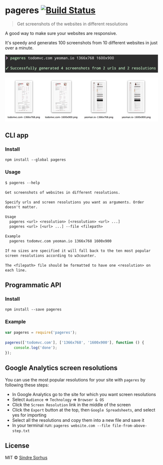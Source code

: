 # pageres [![Build Status](https://travis-ci.org/sindresorhus/pageres.png?branch=master)](https://travis-ci.org/sindresorhus/pageres)

> Get screenshots of the websites in different resolutions

A good way to make sure your websites are responsive.

It's speedy and generates 100 screenshots from 10 different websites in just over a minute.

![](screenshot.png)

![](screenshot-output.png)


## CLI app

### Install

```
npm install --global pageres
```

### Usage

```
$ pageres --help

Get screenshots of websites in different resolutions.

Specify urls and screen resolutions you want as arguments. Order doesn't matter.

Usage
  pageres <url> <resolution> [<resolution> <url> ...]
  pageres <url> [<url> ...] --file <filepath>

Example
  pageres todomvc.com yeoman.io 1366x768 1600x900

If no sizes are specified it will fall back to the ten most popular screen resolutions according to w3counter.

The <filepath> file should be formatted to have one <resolution> on each line.
```


## Programmatic API

### Install

```
npm install --save pageres
```

### Example

```js
var pageres = require('pageres');

pageres(['todomvc.com'], ['1366x768', '1600x900'], function () {
	console.log('done');
});
```


## Google Analytics screen resolutions

You can use the most popular resolutions for your site with `pageres` by following these steps:

- In Google Analytics go to the site for which you want screen resolutions
- Select `Audience` => `Technology` => `Browser & OS`
- Click the `Screen Resolution` link in the middle of the screen
- Click the `Export` button at the top, then `Google Spreadsheets`, and select yes for importing
- Select all the resolutions and copy them into a new file and save it
- In your terminal run: `pageres website.com --file file-from-above-step.txt`


## License

MIT © [Sindre Sorhus](http://sindresorhus.com)
